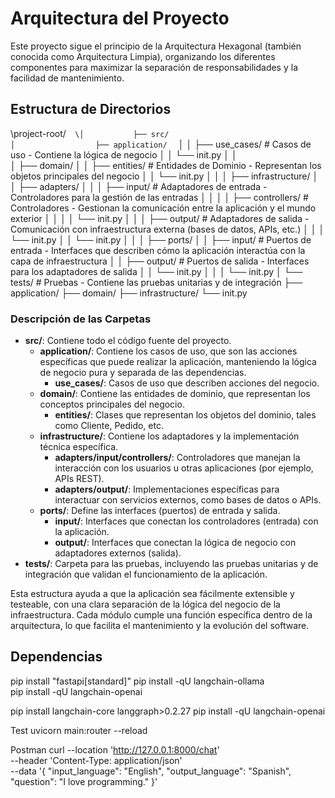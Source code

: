 # Arquitectura del Proyecto

Este proyecto sigue el principio de la Arquitectura Hexagonal (también conocida como Arquitectura Limpia), organizando los diferentes componentes para maximizar la separación de responsabilidades y la facilidad de mantenimiento.

## Estructura de Directorios

\project-root/`  
\│           ├── src/  `  
`│                  ├── application/  `
│ │ ├── use_cases/ # Casos de uso - Contiene la lógica de negocio │ │ └── init.py │ │  
│ ├── domain/ │ │ ├── entities/ # Entidades de Dominio - Representan los objetos principales del negocio │ │ └── init.py │ │ │ ├── infrastructure/ │ │ ├── adapters/ │ │ │ ├── input/ # Adaptadores de entrada - Controladores para la gestión de las entradas │ │ │ │ ├── controllers/ # Controladores - Gestionan la comunicación entre la aplicación y el mundo exterior │ │ │ │ └── init.py │ │ │ ├── output/ # Adaptadores de salida - Comunicación con infraestructura externa (bases de datos, APIs, etc.) │ │ │ └── init.py │ │ └── init.py │ │ │ ├── ports/ │ │ ├── input/ # Puertos de entrada - Interfaces que describen cómo la aplicación interactúa con la capa de infraestructura │ │ ├── output/ # Puertos de salida - Interfaces para los adaptadores de salida │ │ └── init.py │ │ │ └── init.py │ └── tests/ # Pruebas - Contiene las pruebas unitarias y de integración ├── application/ ├── domain/ ├── infrastructure/ └── init.py

### Descripción de las Carpetas

- **src/**: Contiene todo el código fuente del proyecto.
  - **application/**: Contiene los casos de uso, que son las acciones específicas que puede realizar la aplicación, manteniendo la lógica de negocio pura y separada de las dependencias.
    - **use_cases/**: Casos de uso que describen acciones del negocio.
  - **domain/**: Contiene las entidades de dominio, que representan los conceptos principales del negocio.
    - **entities/**: Clases que representan los objetos del dominio, tales como Cliente, Pedido, etc.
  - **infrastructure/**: Contiene los adaptadores y la implementación técnica específica.
    - **adapters/input/controllers/**: Controladores que manejan la interacción con los usuarios u otras aplicaciones (por ejemplo, APIs REST).
    - **adapters/output/**: Implementaciones específicas para interactuar con servicios externos, como bases de datos o APIs.
  - **ports/**: Define las interfaces (puertos) de entrada y salida.
    - **input/**: Interfaces que conectan los controladores (entrada) con la aplicación.
    - **output/**: Interfaces que conectan la lógica de negocio con adaptadores externos (salida).
- **tests/**: Carpeta para las pruebas, incluyendo las pruebas unitarias y de integración que validan el funcionamiento de la aplicación.

Esta estructura ayuda a que la aplicación sea fácilmente extensible y testeable, con una clara separación de la lógica del negocio de la infraestructura. Cada módulo cumple una función específica dentro de la arquitectura, lo que facilita el mantenimiento y la evolución del software.

## Dependencias

pip install "fastapi[standard]" 
pip install -qU langchain-ollama   
pip install -qU langchain-openai

pip install langchain-core langgraph>0.2.27
pip install -qU langchain-openai


Test
uvicorn main:router --reload

Postman 
curl --location 'http://127.0.0.1:8000/chat' \
--header 'Content-Type: application/json' \
--data '{
    "input_language": "English",
    "output_language": "Spanish",
    "question": "I love programming."
}'